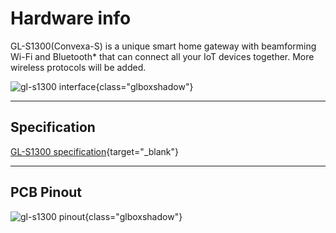 # Hardware info

GL-S1300(Convexa-S) is a unique smart home gateway with beamforming Wi-Fi and Bluetooth* that can connect all your IoT devices together. More wireless protocols will be added.

![gl-s1300 interface](https://static.gl-inet.com/docs/en/4/user_guide/gl-s1300/hardware_info/s1300_interface.jpg){class="glboxshadow"}

---

## Specification

[GL-S1300 specification](https://www.gl-inet.com/products/gl-s1300/#specs){target="_blank"}

---

## PCB Pinout

![gl-s1300 pinout](https://static.gl-inet.com/docs/en/3/specification/s1300/S1300.png){class="glboxshadow"}

